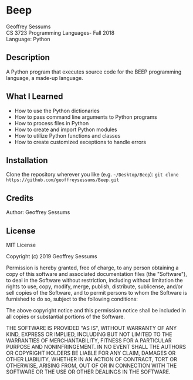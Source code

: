 # Beep 

Geoffrey Sessums  
CS 3723 Programming Languages- Fall 2018  
Language: Python  

## Description

A Python program that executes source code for the BEEP programming language, a made-up language.

## What I Learned

* How to use the Python dictionaries
* How to pass command line arguments to Python programs
* How to process files in Python
* How to create and import Python modules
* How to utilize Python functions and classes
* How to create customized exceptions to handle errors

## Installation 
Clone the repository wherever you like (e.g. `~/Desktop/Beep`): 
`git clone https://github.com/geoffreysessums/Beep.git`

## Credits

Author: Geoffrey Sessums

## License

MIT License

Copyright (c) 2019 Geoffrey Sessums

Permission is hereby granted, free of charge, to any person obtaining a copy
of this software and associated documentation files (the "Software"), to deal
in the Software without restriction, including without limitation the rights
to use, copy, modify, merge, publish, distribute, sublicense, and/or sell
copies of the Software, and to permit persons to whom the Software is
furnished to do so, subject to the following conditions:

The above copyright notice and this permission notice shall be included in all
copies or substantial portions of the Software.

THE SOFTWARE IS PROVIDED "AS IS", WITHOUT WARRANTY OF ANY KIND, EXPRESS OR
IMPLIED, INCLUDING BUT NOT LIMITED TO THE WARRANTIES OF MERCHANTABILITY,
FITNESS FOR A PARTICULAR PURPOSE AND NONINFRINGEMENT. IN NO EVENT SHALL THE
AUTHORS OR COPYRIGHT HOLDERS BE LIABLE FOR ANY CLAIM, DAMAGES OR OTHER
LIABILITY, WHETHER IN AN ACTION OF CONTRACT, TORT OR OTHERWISE, ARISING FROM,
OUT OF OR IN CONNECTION WITH THE SOFTWARE OR THE USE OR OTHER DEALINGS IN THE
SOFTWARE.
